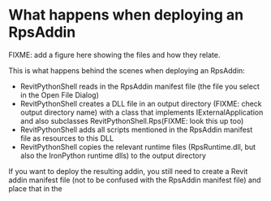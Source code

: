 # What happens when deploying an RpsAddin

FIXME: add a figure here showing the files and how they relate.

This is what happens behind the scenes when deploying an RpsAddin:

* RevitPythonShell reads in the RpsAddin manifest file (the file you select in the Open File Dialog)
* RevitPythonShell creates a DLL file in an output directory (FIXME: check output directory name) with a class that implements IExternalApplication and also subclasses RevitPythonShell.Rps(FIXME: look this up too)
* RevitPythonShell adds all scripts mentioned in the RpsAddin manifest file as resources to this DLL
* RevitPythonShell copies the relevant runtime files (RpsRuntime.dll, but also the IronPython runtime dlls) to the output directory

If you want to deploy the resulting addin, you still need to create a Revit addin manifest file (not to be confused with the RpsAddin manifest file) and place that in the 